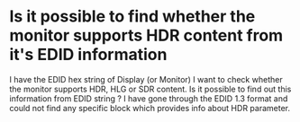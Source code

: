 
# Is it possible to find whether the monitor supports HDR content from it's EDID information

I have the EDID hex string of Display (or Monitor) I want to check whether the monitor supports HDR, HLG or SDR content. Is it possible to find out this information from EDID string ?
I have gone through the EDID 1.3 format and could not find any specific block which provides info about HDR parameter.

        